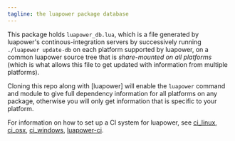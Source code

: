 ```yaml
---
tagline: the luapower package database
---
```


This package holds `luapower_db.lua`, which is a file generated by luapower's
continous-integration servers by successively running `./luapower update-db`
on each platform supported by luapower, on a common luapower source tree that
is _share-mounted on all platforms_ (which is what allows this file to get
updated with information from multiple platforms).

Cloning this repo along with [luapower] will enable the `luapower` command
and module to give full dependency information for all platforms on any
package, otherwise you will only get information that is specific to your
platform.

For information on how to set up a CI system for luapower, see
[ci_linux], [ci_osx], [ci_windows], [luapower-ci].


[ci_linux]:      https://github.com/luapower/ci_linux
[ci_osx]:        https://github.com/luapower/ci_osx
[ci_windows]:    https://github.com/luapower/ci_windows
[luapower-ci]:   https://github.com/luapower/luapower-ci

